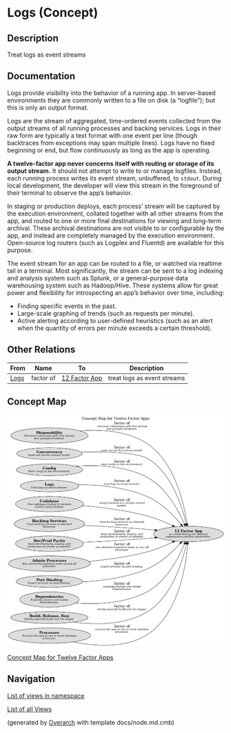 
# Logs (Concept)
## Description
Treat logs as event streams


## Documentation
Logs provide visibility into the behavior of a running app. In server-based
environments they are commonly written to a file on disk (a “logfile”); but this is only
an output format.

Logs are the stream of aggregated, time-ordered events collected from the output streams
of all running processes and backing services. Logs in their raw form are typically a text
format with one event per line (though backtraces from exceptions may span multiple lines).
Logs have no fixed beginning or end, but flow continuously as long as the app is operating.

**A twelve-factor app never concerns itself with routing or storage of its output stream.**
It should not attempt to write to or manage logfiles. Instead, each running process writes
its event stream, unbuffered, to `stdout`. During local development, the developer will view
this stream in the foreground of their terminal to observe the app’s behavior.

In staging or production deploys, each process’ stream will be captured by the execution
environment, collated together with all other streams from the app, and routed to one or
more final destinations for viewing and long-term archival. These archival destinations are
not visible to or configurable by the app, and instead are completely managed by the
execution environment. Open-source log routers (such as Logplex and Fluentd) are available
for this purpose.

The event stream for an app can be routed to a file, or watched via realtime tail in a
terminal. Most significantly, the stream can be sent to a log indexing and analysis system
such as Splunk, or a general-purpose data warehousing system such as Hadoop/Hive. These
systems allow for great power and flexibility for introspecting an app’s behavior over time,
including:

* Finding specific events in the past.
* Large-scale graphing of trends (such as requests per minute).
* Active alerting according to user-defined heuristics (such as an alert when the quantity
  of errors per minute exceeds a certain threshold).
## Other Relations
| From | Name | To | Description |
|---|---|---|---|
| [Logs](../../software-development/twelve-factor-app/logs.md) | factor of | [12 Factor App](../../software-development/twelve-factor-app/twelve-factor-app.md) | treat logs as event streams |

## Concept Map
![Concept Map for Twelve Factor Apps](../../software-development/twelve-factor-app/concept-view.png)

[Concept Map for Twelve Factor Apps](../../software-development/twelve-factor-app/concept-view.md)


## Navigation
[List of views in namespace](./views-in-namespace.md)

[List of all Views](../../views.md)


(generated by [Overarch](https://github.com/soulspace-org/overarch) with template docs/node.md.cmb)
